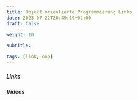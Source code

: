 ```yaml
---
title: Objekt orientierte Programmierung Links
date: 2023-07-22T20:49:19+02:00
draft: false

weight: 10

subtitle: 

tags: [link, oop]
---
```


##### Links

##### Videos


<!--
[]() <br>
[]() min <br>
-->
